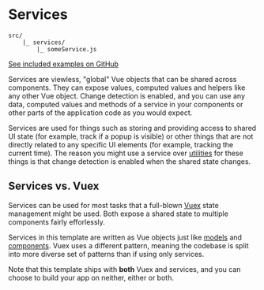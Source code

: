 
# Services

```
src/
	|_ services/
		|_ someService.js
```

[See included examples on GitHub](https://github.com/Eiskis/bellevue/tree/master/src/services)

Services are viewless, "global" Vue objects that can be shared across components. They can expose values, computed values and helpers like any other Vue object. Change detection is enabled, and you can use any data, computed values and methods of a service in your components or other parts of the application code as you would expect.

Services are used for things such as storing and providing access to shared UI state (for example, track if a popup is visible) or other things that are not directly related to any specific UI elements (for example, tracking the current time). The reason you might use a service over [utilities](../app/utilities.md) for these things is that change detection is enabled when the shared state changes.

## Services vs. Vuex

Services can be used for most tasks that a full-blown [Vuex](../app/vuex.md) state management might be used. Both expose a shared state to multiple components fairly efforlessly.

Services in this template are written as Vue objects just like [models](models.md) and [components](components.md). Vuex uses a different pattern, meaning the codebase is split into more diverse set of patterns than if using only services.

Note that this template ships with **both** Vuex and services, and you can choose to build your app on neither, either or both.

